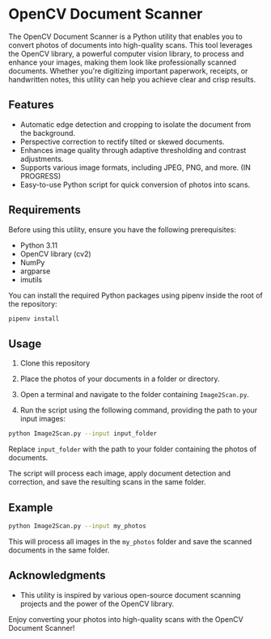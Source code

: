 # OpenCV Document Scanner

The OpenCV Document Scanner is a Python utility that enables you to convert photos of documents into high-quality scans. This tool leverages the OpenCV library, a powerful computer vision library, to process and enhance your images, making them look like professionally scanned documents. Whether you're digitizing important paperwork, receipts, or handwritten notes, this utility can help you achieve clear and crisp results.

## Features

- Automatic edge detection and cropping to isolate the document from the background.
- Perspective correction to rectify tilted or skewed documents.
- Enhances image quality through adaptive thresholding and contrast adjustments.
- Supports various image formats, including JPEG, PNG, and more. (IN PROGRESS)
- Easy-to-use Python script for quick conversion of photos into scans.

## Requirements

Before using this utility, ensure you have the following prerequisites:

- Python 3.11
- OpenCV library (cv2)
- NumPy
- argparse
- imutils

You can install the required Python packages using pipenv inside the root of the repository:

```bash
pipenv install
```

## Usage

1. Clone this repository

2. Place the photos of your documents in a folder or directory.

3. Open a terminal and navigate to the folder containing `Image2Scan.py`.

4. Run the script using the following command, providing the path to your input images:

```bash
python Image2Scan.py --input input_folder 
```

Replace `input_folder` with the path to your folder containing the photos of documents.

The script will process each image, apply document detection and correction, and save the resulting scans in the same folder.

## Example

```bash
python Image2Scan.py --input my_photos 
```

This will process all images in the `my_photos` folder and save the scanned documents in the same folder.

## Acknowledgments

- This utility is inspired by various open-source document scanning projects and the power of the OpenCV library.

Enjoy converting your photos into high-quality scans with the OpenCV Document Scanner!
